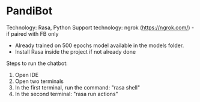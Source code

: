 # PandiBot

Technology: Rasa, Python
Support technology: ngrok (https://ngrok.com/) - if paired with FB only

- Already trained on 500 epochs model available in the models folder.
- Install Rasa inside the project if not already done

Steps to run the chatbot:
1. Open IDE
2. Open two terminals
3. In the first terminal, run the command: "rasa shell"
4. In the second terminal: "rasa run actions"


